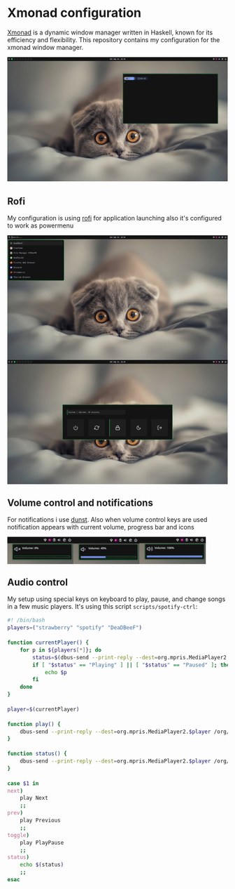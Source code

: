 # Xmonad configuration

[Xmonad](https://github.com/xmonad/xmonad) is a dynamic window manager written in Haskell, known for its efficiency and flexibility. This repository contains my configuration for the xmonad window manager. 

![Desktop](screenshots/screenshot.png)

## Rofi

My configuration is using [rofi](https://github.com/davatorium/rofi) for application launching also it's configured to work as powermenu

<div>
    <img src="screenshots/rofi.png" alt="Dunst 1" style="display: block;">
    <img src="screenshots/powermenu.png" alt="Dunst 2" style="display: block;">
</div>

## Volume control and notifications

For notifications i use [dunst](https://github.com/dunst-project/dunst). Also when volume control keys are used notification appears with current volume, progress bar and icons

<div style="display: flex;">
    <img src="screenshots/dunst2.png" alt="Dunst 1" style="width: 30%;">
    <img src="screenshots/dunst1.png" alt="Dunst 2" style="width: 30%;">
    <img src="screenshots/dunst3.png" alt="Dunst 3" style="width: 30%;">
</div>


## Audio control

My setup using special keys on keyboard to play, pause, and change songs in a few music players. It's using this script `scripts/spotify-ctrl`:

```bash
#! /bin/bash
players=("strawberry" "spotify" "DeaDBeeF")

function currentPlayer() {
    for p in ${players[*]}; do
        status=$(dbus-send --print-reply --dest=org.mpris.MediaPlayer2.$p /org/mpris/MediaPlayer2 org.freedesktop.DBus.Properties.Get string:'org.mpris.MediaPlayer2.Player' string:'PlaybackStatus' 2> /dev/null | grep -E -A 1 "string"|cut -b 26-|cut -d '"' -f 1|grep -E -v ^$)
        if [ "$status" == "Playing" ] || [ "$status" == "Paused" ]; then
            echo $p
        fi
    done
}

player=$(currentPlayer)

function play() {
    dbus-send --print-reply --dest=org.mpris.MediaPlayer2.$player /org/mpris/MediaPlayer2 org.mpris.MediaPlayer2.Player.$1 1> /dev/null
}

function status() {
    dbus-send --print-reply --dest=org.mpris.MediaPlayer2.$player /org/mpris/MediaPlayer2 org.freedesktop.DBus.Properties.Get string:'org.mpris.MediaPlayer2.Player' string:'PlaybackStatus'|grep -E -A 1 "string"|cut -b 26-|cut -d '"' -f 1|grep -E -v ^$
}

case $1 in
next)
    play Next
	;;
prev)
    play Previous	
	;;
toggle)
    play PlayPause	
	;;
status)
    echo $(status)	
	;;
esac
```

